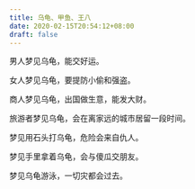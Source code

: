 ```yaml
---
title: 乌龟、甲鱼、王八
date: 2020-02-15T20:54:12+08:00
draft: false
---
```


男人梦见乌龟，能交好运。<br>


女人梦见乌龟，要提防小偷和强盗。<br>


商人梦见乌龟，出国做生意，能发大财。<br>


旅游者梦见乌龟，会在离家远的城市居留一段时间。<br>


梦见用石头打乌龟，危险会来自仇人。<br>


梦见手里拿着乌龟，会与傻瓜交朋友。<br>


梦见乌龟游泳，一切灾都会过去。<br>
